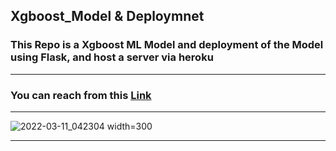 ## Xgboost_Model & Deploymnet
### This Repo is a Xgboost ML Model and deployment of the Model using Flask, and host a server via heroku
------------
### You can reach from this [Link](https://xgboost-flask-deploy.herokuapp.com/)
--------------
![2022-03-11_042304 width=300](https://user-images.githubusercontent.com/81787449/157789996-13a58160-d591-442f-9a04-4eb6ba4a194e.png) <hr>


